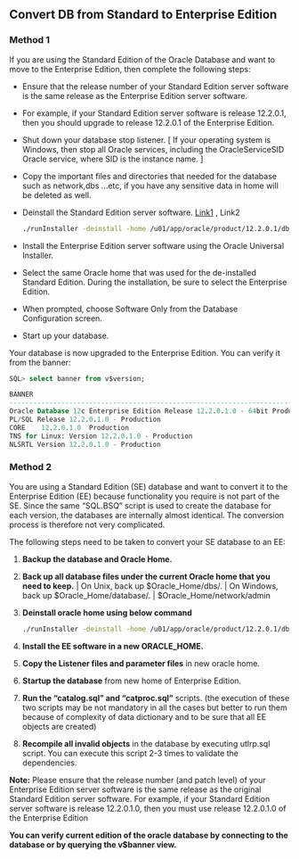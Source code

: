 ## Convert DB from Standard to Enterprise Edition

### Method 1

If you are using the Standard Edition of the Oracle Database and want to move to the Enterprise Edition, then complete the following steps:

* Ensure that the release number of your Standard Edition server  software is the same release as the Enterprise Edition server software.

* For example, if your Standard Edition server software is release  12.2.0.1, then you should upgrade to release 12.2.0.1 of the Enterprise  Edition.

- Shut down your database stop listener. [ If your operating system is Windows, then stop all Oracle services,  including the OracleServiceSID Oracle service, where SID is the instance name. ]
- Copy the important files and directories that needed for the database such as network,dbs ...etc, if you have any sensitive data in home will be deleted as well.

- Deinstall the Standard Edition server software. [Link1](https://docs.oracle.com/en/database/oracle/oracle-database/12.2/ladbi/oracle-deinstallation-tool-deinstall.html#GUID-71E860C5-4E1E-4D2F-AFD1-141709A172C0) , Link2

  ```bash
  ./runInstaller -deinstall -home /u01/app/oracle/product/12.2.0.1/db_1/
  ```

  

- Install the Enterprise Edition server software using the Oracle Universal Installer.

- Select the same Oracle home that was used for the de-installed  Standard Edition. During the installation, be sure to select the  Enterprise Edition.

- When prompted, choose Software Only from the Database Configuration screen.

- Start up your database.

Your database is now upgraded to the Enterprise Edition.
 You can verify it from the banner:

```sql
SQL> select banner from v$version;

BANNER
--------------------------------------------------------------------------------
Oracle Database 12c Enterprise Edition Release 12.2.0.1.0 - 64bit Production
PL/SQL Release 12.2.0.1.0 - Production
CORE	12.2.0.1.0	Production
TNS for Linux: Version 12.2.0.1.0 - Production
NLSRTL Version 12.2.0.1.0 - Production

```



### Method 2

You are using a Standard Edition (SE) database and want to convert  it to the Enterprise Edition (EE) because functionality you require is  not part of the SE. Since the same “SQL.BSQ” script is used to create  the database for each version, the databases are internally almost  identical. The conversion process is therefore not very complicated.

The following steps need to be taken to convert your SE database to an EE:

1. **Backup the database and Oracle Home.**

2. **Back up all database files under the current Oracle home that you need to keep.**
   | On Unix, back up $Oracle_Home/dbs/.
   | On Windows, back up $Oracle_Home/database/.
   | $Oracle_Home/network/admin

3. **Deinstall oracle home using below command**

   ```bash
   ./runInstaller -deinstall -home /u01/app/oracle/product/12.2.0.1/db_1/
   ```

4. **Install the EE software in a new ORACLE_HOME.**

5. **Copy the Listener files and parameter files** in new oracle home.

6. **Startup the database** from new home of Enterprise Edition.

7. **Run the “catalog.sql” and “catproc.sql”** scripts.  (the execution of these two scripts may be not mandatory in all the  cases but better to run them because of complexity of data dictionary  and to be sure that all EE objects are created)

8. **Recompile all invalid objects** in the database by executing utlrp.sql script. You can execute this script 2-3 times to validate the dependencies.

**Note:** Please ensure that the release number (and patch level) of your  Enterprise Edition server software is the same release as the original  Standard Edition server software.
For example, if your Standard  Edition server software is release 12.2.0.1.0, then you must use release  12.2.0.1.0 of the Enterprise Edition

**You can verify current edition of the oracle database by connecting to the database or by querying the v$banner view.**

